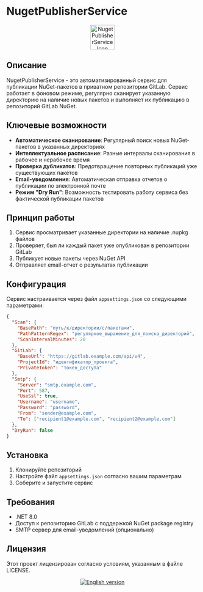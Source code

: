 ﻿# NugetPublisherService

<div align="center">
  <img src="NugetPublisherService/NugetPublisherService.ico" alt="NugetPublisherService Icon" width="64" height="64">
</div>

## Описание

NugetPublisherService - это автоматизированный сервис для публикации NuGet-пакетов в приватном репозитории GitLab. Сервис работает в фоновом режиме, регулярно сканирует указанную директорию на наличие новых пакетов и выполняет их публикацию в репозиторий GitLab NuGet.

## Ключевые возможности

- **Автоматическое сканирование**: Регулярный поиск новых NuGet-пакетов в указанных директориях
- **Интеллектуальное расписание**: Разные интервалы сканирования в рабочее и нерабочее время
- **Проверка дубликатов**: Предотвращение повторных публикаций уже существующих пакетов
- **Email-уведомления**: Автоматическая отправка отчетов о публикации по электронной почте
- **Режим "Dry Run"**: Возможность тестировать работу сервиса без фактической публикации пакетов

## Принцип работы

1. Сервис просматривает указанные директории на наличие .nupkg файлов
2. Проверяет, был ли каждый пакет уже опубликован в репозитории GitLab
3. Публикует новые пакеты через NuGet API
4. Отправляет email-отчет о результатах публикации

## Конфигурация

Сервис настраивается через файл `appsettings.json` со следующими параметрами:

```json
{
  "Scan": {
    "BasePath": "путь/к/директории/с/пакетами",
    "PathPatternRegex": "регулярное_выражение_для_поиска_директорий",
    "ScanIntervalMinutes": 20
  },
  "GitLab": {
    "BaseUrl": "https://gitlab.example.com/api/v4",
    "ProjectId": "идентификатор_проекта",
    "PrivateToken": "токен_доступа"
  },
  "Smtp": {
    "Server": "smtp.example.com",
    "Port": 587,
    "UseSsl": true,
    "Username": "username",
    "Password": "password",
    "From": "sender@example.com",
    "To": ["recipient1@example.com", "recipient2@example.com"]
  },
  "DryRun": false
}
```

## Установка

1. Клонируйте репозиторий
2. Настройте файл `appsettings.json` согласно вашим параметрам
3. Соберите и запустите сервис

## Требования

- .NET 8.0
- Доступ к репозиторию GitLab с поддержкой NuGet package registry
- SMTP сервер для email-уведомлений (опционально)

## Лицензия

Этот проект лицензирован согласно условиям, указанным в файле LICENSE.

<div align="center">
  <a href="Readme.md">
    <img src="https://img.shields.io/badge/🇺🇸-English_version-success?style=flat&color=2196F3" alt="English version">
  </a>
</div>